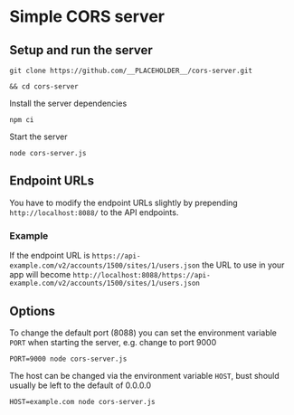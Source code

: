 # Simple CORS server

## Setup and run the server

```
git clone https://github.com/__PLACEHOLDER__/cors-server.git 

&& cd cors-server
```

Install the server dependencies
```
npm ci
```

Start the server
```
node cors-server.js
```

## Endpoint URLs

You have to modify the endpoint URLs slightly by prepending `http://localhost:8088/` to the API endpoints.

### Example

If the endpoint URL is `https://api-example.com/v2/accounts/1500/sites/1/users.json` the URL to use in your app will become
`http://localhost:8088/https://api-example.com/v2/accounts/1500/sites/1/users.json`

## Options

To change the default port (8088) you can set the environment variable `PORT` when starting the server, e.g. change to port 9000
```
PORT=9000 node cors-server.js
```

The host can be changed via the environment variable `HOST`, bust should usually be left to the default of 0.0.0.0
```
HOST=example.com node cors-server.js
```
